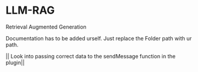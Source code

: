 # LLM-RAG
Retrieval Augmented Generation

Documentation has to be added urself.
Just replace the Folder path with ur path.


|| Look into passing correct data to the sendMessage function in the plugin||